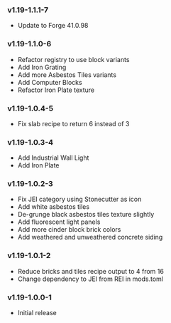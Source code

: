 ### v1.19-1.1.1-7

 - Update to Forge 41.0.98 

### v1.19-1.1.0-6

 - Refactor registry to use block variants
 - Add Iron Grating
 - Add more Asbestos Tiles variants
 - Add Computer Blocks
 - Refactor Iron Plate texture

### v1.19-1.0.4-5

 - Fix slab recipe to return 6 instead of 3 

### v1.19-1.0.3-4

 - Add Industrial Wall Light
 - Add Iron Plate

### v1.19-1.0.2-3

 - Fix JEI category using Stonecutter as icon 
 - Add white asbestos tiles
 - De-grunge black asbestos tiles texture slightly
 - Add fluorescent light panels
 - Add more cinder block brick colors
 - Add weathered and unweathered concrete siding

### v1.19-1.0.1-2

 - Reduce bricks and tiles recipe output to 4 from 16
 - Change dependency to JEI from REI in mods.toml

### v1.19-1.0.0-1

 - Initial release 

